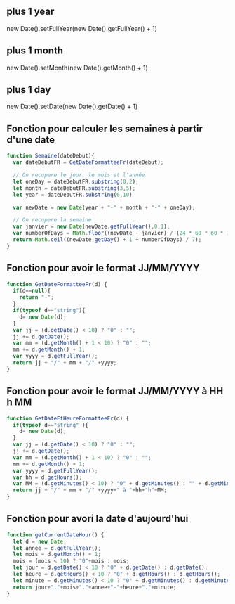 ## plus 1 year
new Date().setFullYear(new Date().getFullYear() + 1)
## plus 1 month
new Date().setMonth(new Date().getMonth() + 1)
## plus 1 day
new Date().setDate(new Date().getDate() + 1)


## Fonction pour calculer les semaines à partir d'une date

```js
function Semaine(dateDebut){
  var dateDebutFR = GetDateFormatteeFr(dateDebut); 

  // On recupere le jour, le mois et l'année
  let oneDay = dateDebutFR.substring(0,2);
  let month = dateDebutFR.substring(3,5);
  let year = dateDebutFR.substring(6,10)

  var newDate = new Date(year + "-" + month + "-" + oneDay);

  // On recupere la semaine
  var janvier = new Date(newDate.getFullYear(),0,1);
  var numberOfDays = Math.floor((newDate - janvier) / (24 * 60 * 60 * 1000));
  return Math.ceil((newDate.getDay() + 1 + numberOfDays) / 7);
}
```
## Fonction pour avoir le format JJ/MM/YYYY

```js
function GetDateFormatteeFr(d) {
  if(d==null){
    return "-";
  }
  if(typeof d=="string"){
    d= new Date(d);
  }
  var jj = (d.getDate() < 10) ? "0" : "";
  jj += d.getDate();
  var mm = (d.getMonth() + 1 < 10) ? "0" : "";
  mm += d.getMonth() + 1;
  var yyyy = d.getFullYear();
  return jj + "/" + mm + "/" +yyyy;
}
```

## Fonction pour avoir le format JJ/MM/YYYY à HH h MM

```js
function GetDateEtHeureFormatteeFr(d) {
  if(typeof d=="string" ){
    d= new Date(d);
  }
  var jj = (d.getDate() < 10) ? "0" : "";
  jj += d.getDate();
  var mm = (d.getMonth() + 1 < 10) ? "0" : "";
  mm += d.getMonth() + 1;
  var yyyy = d.getFullYear();
  var hh = d.getHours();
  var MM = (d.getMinutes() < 10) ? "0" + d.getMinutes() : "" + d.getMinutes();
  return jj + "/" + mm + "/" +yyyy+" à "+hh+"h"+MM;
}
```

## Fonction pour avori la date d'aujourd'hui

```js
function getCurrentDateHour() {
  let d = new Date;
  let annee = d.getFullYear();
  let mois = d.getMonth() + 1;
  mois = (mois < 10) ? "0"+mois : mois;
  let jour = d.getDate() < 10 ? "0" + d.getDate() : d.getDate();
  let heure = d.getHours() < 10 ? "0" + d.getHours() : d.getHours();
  let minute = d.getMinutes() < 10 ? "0" + d.getMinutes() : d.getMinutes();
  return jour+"."+mois+"."+annee+"-"+heure+"."+minute;
}
```
